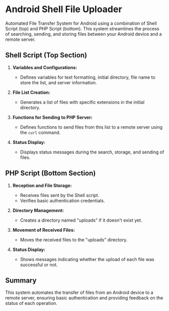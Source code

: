 # Android Shell File Uploader

Automated File Transfer System for Android using a combination of Shell Script (top) and PHP Script (bottom). This system streamlines the process of searching, sending, and storing files between your Android device and a remote server.

## Shell Script (Top Section)

1. **Variables and Configurations:**
   - Defines variables for text formatting, initial directory, file name to store the list, and server information.

2. **File List Creation:**
   - Generates a list of files with specific extensions in the initial directory.

3. **Functions for Sending to PHP Server:**
   - Defines functions to send files from this list to a remote server using the `curl` command.

4. **Status Display:**
   - Displays status messages during the search, storage, and sending of files.

## PHP Script (Bottom Section)

1. **Reception and File Storage:**
   - Receives files sent by the Shell script.
   - Verifies basic authentication credentials.

2. **Directory Management:**
   - Creates a directory named "uploads" if it doesn't exist yet.

3. **Movement of Received Files:**
   - Moves the received files to the "uploads" directory.

4. **Status Display:**
   - Shows messages indicating whether the upload of each file was successful or not.

## Summary

This system automates the transfer of files from an Android device to a remote server, ensuring basic authentication and providing feedback on the status of each operation.
